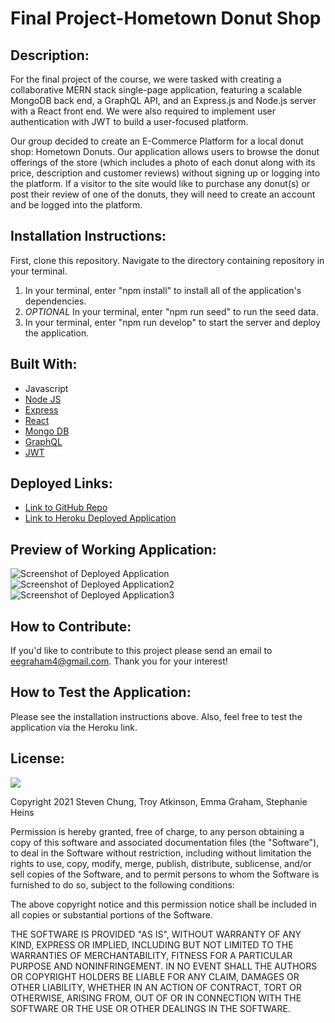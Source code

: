 # Final Project-Hometown Donut Shop

## Description:
For the final project of the course, we were tasked with creating a collaborative MERN stack single-page application, featuring a scalable MongoDB back end, a GraphQL API, and an Express.js and Node.js server with a React front end. We were also required to implement user authentication with JWT to build a user-focused platform. 

Our group decided to create an E-Commerce Platform for a local donut shop: Hometown Donuts. Our application allows users to browse the donut offerings of the store (which includes a photo of each donut along with its price, description and customer reviews) without signing up or logging into the platform. If a visitor to the site would like to purchase any donut(s) or post their review of one of the donuts, they will need to create an account and be logged into the platform. 

## Installation Instructions:
First, clone this repository. Navigate to the directory containing repository in your terminal. 

1. In your terminal, enter "npm install" to install all of the application's dependencies. 
2. *OPTIONAL* In your terminal, enter "npm run seed" to run the seed data. 
7. In your terminal, enter "npm run develop" to start the server and deploy the application.


## Built With:
* Javascript
* [Node JS](https://nodejs.org/en/)
* [Express](https://www.npmjs.com/package/express)
* [React](https://www.npmjs.com/package/react)
* [Mongo DB](https://www.npmjs.com/package/mongodb)
* [GraphQL](https://graphql.org/)
* [JWT](https://www.npmjs.com/package/jsonwebtoken)



## Deployed Links:
* [Link to GitHub Repo](https://github.com/StephanieHeins/DonutShop)
* [Link to Heroku Deployed Application](https://github.com/StephanieHeins/DonutShop)

## Preview of Working Application:
![Screenshot of Deployed Application](./Assets/ScreenshotofDeployedApplication.PNG)
![Screenshot of Deployed Application2](./Assets/ScreenshotofDeployedApplication.PNG)
![Screenshot of Deployed Application3](./Assets/ScreenshotofDeployedApplication.PNG)

## How to Contribute:
If you'd like to contribute to this project please send an email to eegraham4@gmail.com. Thank you for your interest!

## How to Test the Application:
Please see the installation instructions above. Also, feel free to test the application via the Heroku link. 

## License:

![](https://img.shields.io/badge/License:%20MIT-pink`)

Copyright 2021 Steven Chung, Troy Atkinson, Emma Graham, Stephanie Heins

Permission is hereby granted, free of charge, to any person obtaining a copy of this software and associated documentation files (the "Software"), to deal in the Software without restriction, including without limitation the rights to use, copy, modify, merge, publish, distribute, sublicense, and/or sell copies of the Software, and to permit persons to whom the Software is furnished to do so, subject to the following conditions:

The above copyright notice and this permission notice shall be included in all copies or substantial portions of the Software.

THE SOFTWARE IS PROVIDED "AS IS", WITHOUT WARRANTY OF ANY KIND, EXPRESS OR IMPLIED, INCLUDING BUT NOT LIMITED TO THE WARRANTIES OF MERCHANTABILITY, FITNESS FOR A PARTICULAR PURPOSE AND NONINFRINGEMENT. IN NO EVENT SHALL THE AUTHORS OR COPYRIGHT HOLDERS BE LIABLE FOR ANY CLAIM, DAMAGES OR OTHER LIABILITY, WHETHER IN AN ACTION OF CONTRACT, TORT OR OTHERWISE, ARISING FROM, OUT OF OR IN CONNECTION WITH THE SOFTWARE OR THE USE OR OTHER DEALINGS IN THE SOFTWARE.
